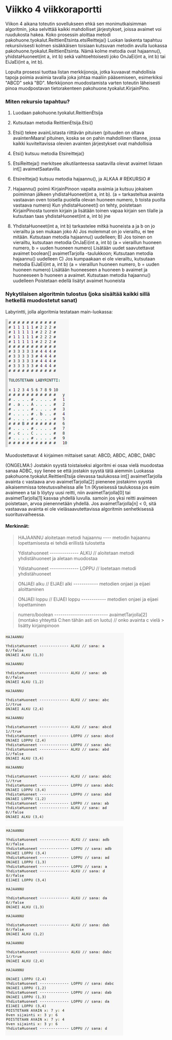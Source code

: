 # Viikko 4 viikkoraportti

Viikon 4 aikana toteutin sovellukseen ehkä sen monimutkaisimman algoritmin, joka selvittää kaikki mahdolliset järjestykset, joissa avaimet voi ruudukosta hakea. Koko prosessin aloittaa metodi pakohuone.tyokalut.ReittienEtsinta.etsiReitteja() Luokan laskenta tapahtuu rekursiivisesti kolmen sisäkkäisen toisiaan kutsuvan metodin avulla luokassa pakohuone.tyokalut.ReittienEtsinta.  Nämä kolme metodia ovat hajaannu(), yhidstaHuoneet(int a, int b) sekä vaihtoehtoisesti joko OnJaEi(int a, int b) tai EiJaEi(int a, int b). 

Lopulta prosessi tuottaa listan merkkijonoja, jotka kuvaavat mahdollisia tapoja poimia avaimia tavalla joka johtaa maaliin pääsemiseen, esimerkiksi "ABCD" sekä "BD". Merkkijonon muodostamista varten toteutin läheisesti pinoa muodpostavan tietorakenteen pakohuone.tyokalut.KirjainPino. 

### Miten rekursio tapahtuu?

1. Luodaan pakohuone.tyokalut.ReittienEtsija
2. Kutsutaan metodia ReittienEtsija.Etsi()
3. Etsi() tekee avainListasta riittävän pituisen (pituuden on oltava avaintenMaara! pituinen, koska se on pahin mahdollinen tilanne, jossa kaikki kuviteltavissa olevien avainten järjestykset ovat mahdollisia
4. Etsi() kutsuu metodia Etsireitteja()
5. EtsiReitteja() merkitsee alkutilanteessa saatavilla olevat avaimet listaan int[] avaimetSaatavilla.
6. Etsireitteja() kutsuu metodia hajaannu(), ja ALKAA # REKURSIO #

7. Hajaannu() poimii KirjainPinoon vapaita avaimia ja kutsuu jokaisen poiminnan jälkeen yhdistaHuoneet(int a, int b). (a = tarkasteltua avainta vastaavan oven toisella puolella olevan huoneen numero, b toista puolta vastaava numero) Kun yhdistaHuoneet() on tehty, poistetaan KirjainPinosta tuorein kirjain ja lisätään toinen vapaa kirjain sen tilalle ja kutsutaan taas yhdistaHuoneet(int a, int b) jne
8. YhdistaHuoneet(int a, int b) tarkastelee mitkä huoneista a ja b on jo vierailtu ja sen mukaan joko
A) Jos molemmat on jo vierailtu, ei tee mitään.
  Kutsutaan metodia hajaannu() uudelleen;
B) Jos toinen on vierailtu, kutsutaan metodia OnJaEi(int a, int b) (a = vieraillun huoneen numero, b = uuden huoneen numero)
  Lisätään uudet saavutettavat avaimet boolean[] avaimetTarjolla -taulukkoon;
  Kutsutaan metodia hajaannu() uudelleen
C) Jos kumpaakaan ei ole vierailtu, kutsutaan metodia EiJaEi(int a, int b) (a = vieraillun huoneen numero, b = uuden huoneen numero)
  Lisätään huoneeseen a huoneen b avaimet ja huoneeseen b huoneen a avaimet.
  Kutsutaan metodia hajaannu() uudelleen
  Poistetaan edellä lisätyt avaimet huoneista
  
### Nykytilaisen algoritmin tulostus (joka sisältää kaikki sillä hetkellä muodostetut sanat)

Labyrintti, jolla algoritmia testataan main-luokassa: 

![Kuva 1](https://raw.githubusercontent.com/Hipsterisiili/Pakohuone/master/Dokumentointikansio/Kuvat/Ohjelman_syote_viikko2.png)

Muodostettavat 4 kirjaimen mittaiset sanat: ABCD, ABDC, ADBC, DABC

(ONGELMA:)
Jostakin syystä toistaiseksi algoritmi ei osaa vielä muodostaa sanaa ADBC, syy lienee se että jostakin syystä tätä aiemmin Luokassa pakohuone.tyokalut.ReittienEtsija olevassa taulukossa int[] avaimetTarjolla avainta c vastaava arvo avaimetTarjolla[2] pienenee jostakimn syystä aikaisemmissa toteutusvaiheissa alle 1:n (Kyseisessä taulukossa jos esim avaimeen a tai b löytyy uusi reitti, niin avaimetTarjolla[0] tai avaimetTarjolla[1] kasvaa yhdellä luvulla. samoin jos yksi reitti avaimeen poistetaan, arvoa pienennetään yhdellä. Jos avaimetTarjolla[n] < 0, sitä vastaavaa avainta ei ole vieläsaavutettavissa algoritmin senhetkisessä suoritusvaiheessa.

#### Merkinnät: 
> HAJAANNU aloitetaan metodi hajaannu ---- metodin hajaannu lopettamisesta ei tehdä erillistä tulostetta

> Ydistahuoneet -------------- ALKU // aloitetaan metodi yhdistähuoneet ja aletaan muodostaa

> Ydistahuoneet -------------- LOPPU // loetetaan metodi yhdistähuoneet

> ONJAEI alku // EIJAEI alki ------------ metodien onjaei ja eijaei aloittaminen

> ONJAEI loppu // EIJAEI loppu ------------ metodien onjaei ja eijaei lopettaminen

> numero/boolean -------------------------- avaimetTarjolla[2] (montako yhteyttä C:hen tähän asti on luotu) // onko avainta c vielä > lisätty kirjainpinoon


![Osa1](https://github.com/Hipsterisiili/Pakohuone/blob/master/Dokumentointikansio/Kuvat/vko4Syote1.jpg)

![Osa2](https://raw.githubusercontent.com/Hipsterisiili/Pakohuone/master/Dokumentointikansio/Kuvat/vko4syote.jpg)

